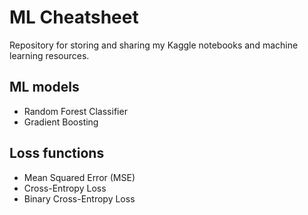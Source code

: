 # ML Cheatsheet
Repository for storing and sharing my Kaggle notebooks and machine learning resources.

## ML models
- Random Forest Classifier
- Gradient Boosting

## Loss functions
- Mean Squared Error (MSE)
- Cross-Entropy Loss
- Binary Cross-Entropy Loss